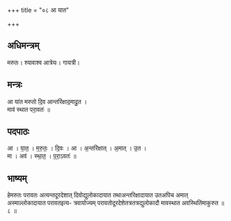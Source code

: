 +++
title = "०८ आ यात"

+++
## अधिमन्त्रम्
मरुतः। श्यावाश्व आत्रेयः। गायत्री।

## मन्त्रः
आ या॑त मरुतो दि॒व आन्तरि॑क्षाद॒मादु॒त ।  
माव॑ स्थात परा॒वतः॑ ॥

## पदपाठः
आ । या॒त॒ । म॒रु॒तः॒ । दि॒वः । आ । अ॒न्तरि॑क्षात् । अ॒मात् । उ॒त ।  
मा । अव॑ । स्था॒त॒ । प॒रा॒ऽवतः॑ ॥

## भाष्यम्
हेमरुतः परावतः अत्यन्तदूरदेशात् दिवोद्युलोकादायात तथाअन्तरिक्षादायात उतअपिच अमात् अस्माल्लोकादायात परावतइत्य- त्रवायोज्यम् परावतोदूरदेशेतत्रतत्रद्युलोकादौ मावस्थात अवस्थितिंमाकुरुत ॥ ८ ॥